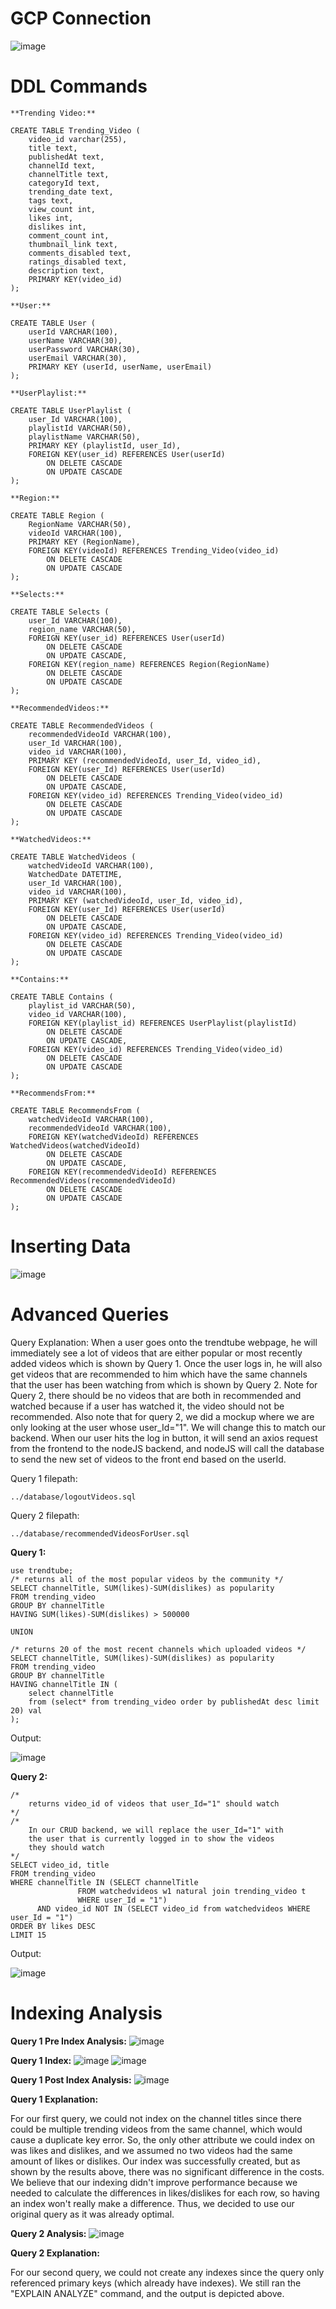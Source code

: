 # GCP Connection
![image](https://user-images.githubusercontent.com/90290549/224167420-7d6e1ac6-9ed9-4622-bff7-ed4345fc02b7.png)

# DDL Commands
```
**Trending Video:**

CREATE TABLE Trending_Video (
    video_id varchar(255),
    title text,
    publishedAt text,
    channelId text,
    channelTitle text, 
    categoryId text, 
    trending_date text, 
    tags text, 
    view_count int,
    likes int, 
    dislikes int, 
    comment_count int, 
    thumbnail_link text, 
    comments_disabled text, 
    ratings_disabled text,
    description text,
    PRIMARY KEY(video_id)
);

**User:**

CREATE TABLE User (
	userId VARCHAR(100),
    userName VARCHAR(30),
    userPassword VARCHAR(30),
    userEmail VARCHAR(30),
    PRIMARY KEY (userId, userName, userEmail)
);

**UserPlaylist:**

CREATE TABLE UserPlaylist (
    user_Id VARCHAR(100),
    playlistId VARCHAR(50),
    playlistName VARCHAR(50),
    PRIMARY KEY (playlistId, user_Id),
    FOREIGN KEY(user_id) REFERENCES User(userId)
        ON DELETE CASCADE
        ON UPDATE CASCADE
);

**Region:**

CREATE TABLE Region (
    RegionName VARCHAR(50),
    videoId VARCHAR(100),
    PRIMARY KEY (RegionName),
    FOREIGN KEY(videoId) REFERENCES Trending_Video(video_id)
        ON DELETE CASCADE
        ON UPDATE CASCADE
);

**Selects:**

CREATE TABLE Selects (
    user_Id VARCHAR(100),
    region_name VARCHAR(50),
    FOREIGN KEY(user_id) REFERENCES User(userId)
        ON DELETE CASCADE
        ON UPDATE CASCADE,
    FOREIGN KEY(region_name) REFERENCES Region(RegionName)
        ON DELETE CASCADE
        ON UPDATE CASCADE
);

**RecommendedVideos:**

CREATE TABLE RecommendedVideos (
    recommendedVideoId VARCHAR(100),
    user_Id VARCHAR(100),
    video_id VARCHAR(100),
    PRIMARY KEY (recommendedVideoId, user_Id, video_id),
    FOREIGN KEY(user_Id) REFERENCES User(userId)
        ON DELETE CASCADE
        ON UPDATE CASCADE,
    FOREIGN KEY(video_id) REFERENCES Trending_Video(video_id)
        ON DELETE CASCADE
        ON UPDATE CASCADE
);

**WatchedVideos:**

CREATE TABLE WatchedVideos (
    watchedVideoId VARCHAR(100),
    WatchedDate DATETIME,
    user_Id VARCHAR(100),
    video_id VARCHAR(100),
    PRIMARY KEY (watchedVideoId, user_Id, video_id),
    FOREIGN KEY(user_Id) REFERENCES User(userId)
        ON DELETE CASCADE
        ON UPDATE CASCADE,
    FOREIGN KEY(video_id) REFERENCES Trending_Video(video_id)
        ON DELETE CASCADE
        ON UPDATE CASCADE
);

**Contains:**

CREATE TABLE Contains (
    playlist_id VARCHAR(50),
    video_id VARCHAR(100),
    FOREIGN KEY(playlist_id) REFERENCES UserPlaylist(playlistId)
        ON DELETE CASCADE
        ON UPDATE CASCADE,
    FOREIGN KEY(video_id) REFERENCES Trending_Video(video_id)
        ON DELETE CASCADE
        ON UPDATE CASCADE
);

**RecommendsFrom:**

CREATE TABLE RecommendsFrom (
    watchedVideoId VARCHAR(100),
    recommendedVideoId VARCHAR(100),
    FOREIGN KEY(watchedVideoId) REFERENCES WatchedVideos(watchedVideoId)
        ON DELETE CASCADE
        ON UPDATE CASCADE,
    FOREIGN KEY(recommendedVideoId) REFERENCES RecommendedVideos(recommendedVideoId)
        ON DELETE CASCADE
        ON UPDATE CASCADE
);
```

# Inserting Data

![image](https://user-images.githubusercontent.com/90290549/224178530-46b17323-e3cc-426d-bfdf-08d099b58669.png)

# Advanced Queries

Query Explanation: When a user goes onto the trendtube webpage, he will immediately see a lot of videos that are
either popular or most recently added videos which is shown by Query 1. Once the user logs in, he will also get
videos that are recommended to him which have the same channels that the user has been watching from which is 
shown by Query 2. Note for Query 2, there should be no videos that are both in recommended and watched because
if a user has watched it, the video should not be recommended. Also note that for query 2, we did a mockup where
we are only looking at the user whose user_Id="1". We will change this to match our backend. When our user
hits the log in button, it will send an axios request from the frontend to the nodeJS backend, and nodeJS will
call the database to send the new set of videos to the front end based on the userId.

Query 1 filepath: 
```
../database/logoutVideos.sql
```
Query 2 filepath: 
```
../database/recommendedVideosForUser.sql
```

**Query 1:**
```
use trendtube;
/* returns all of the most popular videos by the community */
SELECT channelTitle, SUM(likes)-SUM(dislikes) as popularity
FROM trending_video
GROUP BY channelTitle
HAVING SUM(likes)-SUM(dislikes) > 500000

UNION 

/* returns 20 of the most recent channels which uploaded videos */
SELECT channelTitle, SUM(likes)-SUM(dislikes) as popularity
FROM trending_video
GROUP BY channelTitle
HAVING channelTitle IN (
	select channelTitle
	from (select* from trending_video order by publishedAt desc limit 20) val
);
```
Output:

![image](https://user-images.githubusercontent.com/110351173/224187059-89c0dc06-7622-4435-8df1-94d574003af9.png)

**Query 2:**
```
/* 
    returns video_id of videos that user_Id="1" should watch 
*/
/* 
    In our CRUD backend, we will replace the user_Id="1" with 
    the user that is currently logged in to show the videos
    they should watch
*/
SELECT video_id, title
FROM trending_video
WHERE channelTitle IN (SELECT channelTitle
		       FROM watchedvideos w1 natural join trending_video t
		       WHERE user_Id = "1") 
      AND video_id NOT IN (SELECT video_id from watchedvideos WHERE user_Id = "1")
ORDER BY likes DESC
LIMIT 15
```
Output:

![image](https://user-images.githubusercontent.com/110351173/224187103-576ba24c-edcc-4484-bfcd-45aeaf962b36.png)

# Indexing Analysis
**Query 1 Pre Index Analysis:**
![image](https://user-images.githubusercontent.com/90290549/224193866-7840703f-1e8a-444e-a1f8-b36aeaf85671.png)

**Query 1 Index:**
![image](https://user-images.githubusercontent.com/90290549/224193971-e5323657-2327-4fa1-8d07-566e9087a50f.png)
![image](https://user-images.githubusercontent.com/90290549/224193982-bcde52ae-7cb1-4942-91f9-288e1a0fed18.png)

**Query 1 Post Index Analysis:**
![image](https://user-images.githubusercontent.com/90290549/224193924-46ea8745-12fd-4814-9cf1-6d5464059e14.png)

**Query 1 Explanation:**

For our first query, we could not index on the channel titles since there could be multiple trending videos from the same channel, which would cause a duplicate key error. So, the only other attribute we could index on was likes and dislikes, and we assumed no two videos had the same amount of likes or dislikes. Our index was successfully created, but as shown by the results above, there was no significant difference in the costs. We believe that our indexing didn't improve performance because we needed to calculate the differences in likes/dislikes for each row, so having an index won't really make a difference. Thus, we decided to use our original query as it was already optimal.

**Query 2 Analysis:**
![image](https://user-images.githubusercontent.com/90290549/224188268-4050c84c-2ef3-4bff-b277-a67f74819c8d.png)

**Query 2 Explanation:**

For our second query, we could not create any indexes since the query only referenced primary keys (which already have indexes). We still ran the "EXPLAIN ANALYZE" command, and the output is depicted above.  










